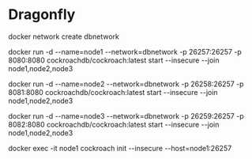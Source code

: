 # Dragonfly
docker network create dbnetwork



docker run -d --name=node1 --network=dbnetwork -p 26257:26257 -p 8080:8080 cockroachdb/cockroach:latest start --insecure --join node1,node2,node3

docker run -d --name=node2 --network=dbnetwork -p 26258:26257 -p 8081:8080 cockroachdb/cockroach:latest start --insecure --join node1,node2,node3

docker run -d --name=node3 --network=dbnetwork -p 26259:26257 -p 8082:8080 cockroachdb/cockroach:latest start --insecure --join node1,node2,node3




docker exec -it node1 cockroach init --insecure --host=node1:26257
